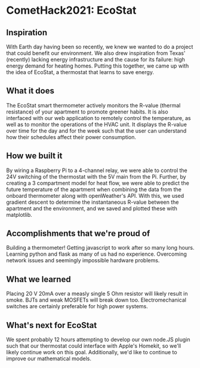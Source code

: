 # CometHack2021: EcoStat

## Inspiration

With Earth day having been so recently, we knew we wanted to do a project that could benefit our environment. We also drew inspiration from Texas' (recently) lacking energy infrastructure and the cause for its failure: high energy demand for heating homes. Putting this together, we came up with the idea of EcoStat, a thermostat that learns to save energy.

## What it does

The EcoStat smart thermometer actively monitors the R-value (thermal resistance) of your apartment to promote greener habits. It is also interfaced with our web application to remotely control the temperature, as well as to monitor the operations of the HVAC unit. It displays the R-value over time for the day and for the week such that the user can understand how their schedules affect their power consumption.

## How we built it

By wiring a Raspberry Pi to a 4-channel relay, we were able to control the 24V switching of the thermostat with the 5V main from the Pi. Further, by creating a 3 compartment model for heat flow, we were able to predict the future temperature of the apartment when combining the data from the onboard thermometer along with openWeather's API. With this, we used gradient descent to determine the instantaneous R-value between the apartment and the environment, and we saved and plotted these with matplotlib.

## Accomplishments that we're proud of

Building a thermometer! Getting javascript to work after so many long hours. Learning python and flask as many of us had no experience. Overcoming network issues and seemingly impossible hardware problems.

## What we learned

Placing 20 V 20mA over a measly single 5 Ohm resistor will likely result in smoke. BJTs and weak MOSFETs will break down too. Electromechanical switches are certainly preferable for high power systems. 

## What's next for EcoStat

We spent probably 12 hours attempting to develop our own node.JS plugin such that our thermostat could interface with Apple's Homekit, so we'll likely continue work on this goal. Additionally, we'd like to continue to improve our mathematical models.
